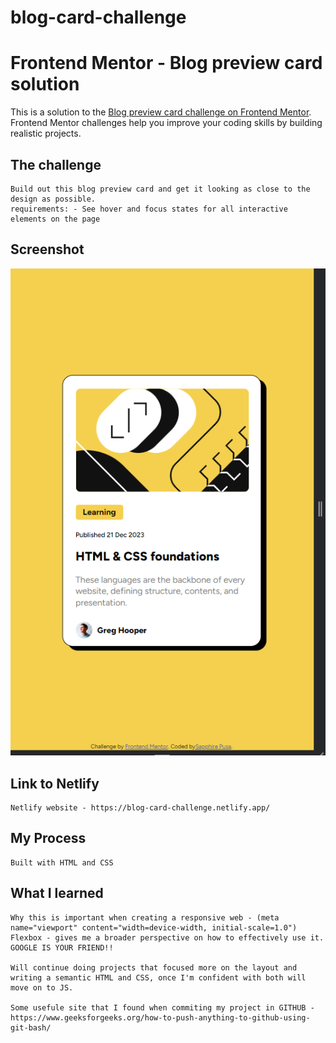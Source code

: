 

# blog-card-challenge
# Frontend Mentor - Blog preview card solution

This is a solution to the [Blog preview card challenge on Frontend Mentor](https://www.frontendmentor.io/challenges/blog-preview-card-ckPaj01IcS). Frontend Mentor challenges help you improve your coding skills by building realistic projects. 

## The challenge
    Build out this blog preview card and get it looking as close to the design as possible.
    requirements: - See hover and focus states for all interactive elements on the page
    
## Screenshot
![alt text](https://github.com/sapphirepusa/blog-card-challenge/blob/main/Mobile%20view.png)


## Link to Netlify

    Netlify website - https://blog-card-challenge.netlify.app/

##  My Process

    Built with HTML and CSS

## What I learned

    Why this is important when creating a responsive web - (meta name="viewport" content="width=device-width, initial-scale=1.0")
    Flexbox - gives me a broader perspective on how to effectively use it.
    GOOGLE IS YOUR FRIEND!!

    Will continue doing projects that focused more on the layout and writing a semantic HTML and CSS, once I'm confident with both will move on to JS.

    Some usefule site that I found when commiting my project in GITHUB - https://www.geeksforgeeks.org/how-to-push-anything-to-github-using-git-bash/
